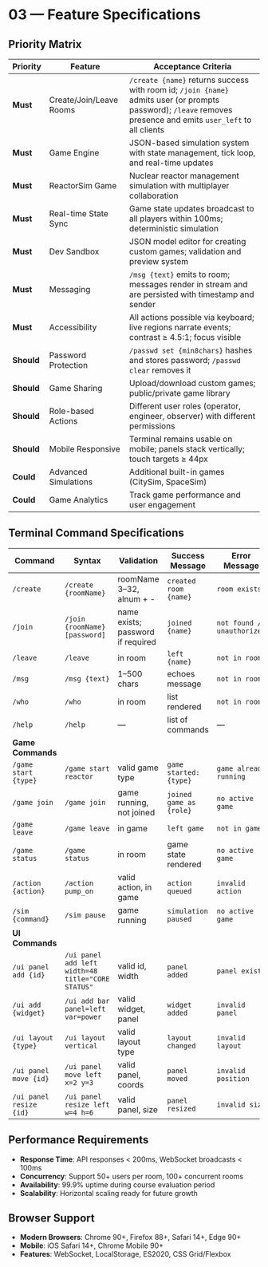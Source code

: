 # 03 — Feature Specifications

## Priority Matrix

| Priority | Feature | Acceptance Criteria |
|----------|---------|-------------------|
| **Must** | Create/Join/Leave Rooms | `/create {name}` returns success with room id; `/join {name}` admits user (or prompts password); `/leave` removes presence and emits `user_left` to all clients |
| **Must** | Game Engine | JSON-based simulation system with state management, tick loop, and real-time updates |
| **Must** | ReactorSim Game | Nuclear reactor management simulation with multiplayer collaboration |
| **Must** | Real-time State Sync | Game state updates broadcast to all players within 100ms; deterministic simulation |
| **Must** | Dev Sandbox | JSON model editor for creating custom games; validation and preview system |
| **Must** | Messaging | `/msg {text}` emits to room; messages render in stream and are persisted with timestamp and sender |
| **Must** | Accessibility | All actions possible via keyboard; live regions narrate events; contrast ≥ 4.5:1; focus visible |
| **Should** | Password Protection | `/passwd set {min8chars}` hashes and stores password; `/passwd clear` removes it |
| **Should** | Game Sharing | Upload/download custom games; public/private game library |
| **Should** | Role-based Actions | Different user roles (operator, engineer, observer) with different permissions |
| **Should** | Mobile Responsive | Terminal remains usable on mobile; panels stack vertically; touch targets ≥ 44px |
| **Could** | Advanced Simulations | Additional built-in games (CitySim, SpaceSim) |
| **Could** | Game Analytics | Track game performance and user engagement |

## Terminal Command Specifications

| Command | Syntax | Validation | Success Message | Error Message | Maps To |
|---------|--------|------------|----------------|---------------|---------|
| `/create` | `/create {roomName}` | roomName 3–32, alnum + - | `created room {name}` | `room exists` | REST POST /rooms; WS joined |
| `/join` | `/join {roomName} [password]` | name exists; password if required | `joined {name}` | `not found / unauthorized` | REST POST /rooms/{name}/join; WS joined |
| `/leave` | `/leave` | in room | `left {name}` | `not in room` | WS leave_room |
| `/msg` | `/msg {text}` | 1–500 chars | echoes message | `not in room` | WS send_message |
| `/who` | `/who` | in room | list rendered | `not in room` | WS get_presence |
| `/help` | `/help` | — | list of commands | — | client-side |
| **Game Commands** | | | | | |
| `/game start {type}` | `/game start reactor` | valid game type | `game started: {type}` | `game already running` | WS start_game |
| `/game join` | `/game join` | game running, not joined | `joined game as {role}` | `no active game` | WS join_game |
| `/game leave` | `/game leave` | in game | `left game` | `not in game` | WS leave_game |
| `/game status` | `/game status` | in room | game state rendered | `no active game` | WS get_game_state |
| `/action {action}` | `/action pump_on` | valid action, in game | `action queued` | `invalid action` | WS game_action |
| `/sim {command}` | `/sim pause` | game running | `simulation paused` | `no active game` | WS sim_command |
| **UI Commands** | | | | | |
| `/ui panel add {id}` | `/ui panel add left width=48 title="CORE STATUS"` | valid id, width | `panel added` | `panel exists` | WS ui_panel_add |
| `/ui add {widget}` | `/ui add bar panel=left var=power` | valid widget, panel | `widget added` | `invalid panel` | WS ui_widget_add |
| `/ui layout {type}` | `/ui layout vertical` | valid layout type | `layout changed` | `invalid layout` | WS ui_layout_change |
| `/ui panel move {id}` | `/ui panel move left x=2 y=3` | valid panel, coords | `panel moved` | `invalid position` | WS ui_panel_move |
| `/ui panel resize {id}` | `/ui panel resize left w=4 h=6` | valid panel, size | `panel resized` | `invalid size` | WS ui_panel_resize |

## Performance Requirements
- **Response Time**: API responses < 200ms, WebSocket broadcasts < 100ms
- **Concurrency**: Support 50+ users per room, 100+ concurrent rooms
- **Availability**: 99.9% uptime during course evaluation period
- **Scalability**: Horizontal scaling ready for future growth

## Browser Support
- **Modern Browsers**: Chrome 90+, Firefox 88+, Safari 14+, Edge 90+
- **Mobile**: iOS Safari 14+, Chrome Mobile 90+
- **Features**: WebSocket, LocalStorage, ES2020, CSS Grid/Flexbox
